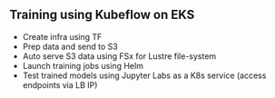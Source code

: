## Training using Kubeflow on EKS

- Create infra using TF 
- Prep data and send to S3
- Auto serve S3 data using FSx for Lustre file-system
- Launch training jobs using Helm
- Test trained models using Jupyter Labs as a K8s service (access endpoints via LB IP)
